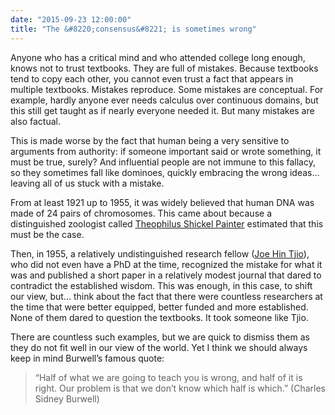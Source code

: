 ```yaml
---
date: "2015-09-23 12:00:00"
title: "The &#8220;consensus&#8221; is sometimes wrong"
---
```




Anyone who has a critical mind and who attended college long enough, knows not to trust textbooks. They are full of mistakes. Because textbooks tend to copy each other, you cannot even trust a fact that appears in multiple textbooks. Mistakes reproduce.
Some mistakes are conceptual. For example, hardly anyone ever needs calculus over continuous domains, but this still get taught as if nearly everyone needed it. But many mistakes are also factual.

This is made worse by the fact that human being a very sensitive to arguments from authority: if someone important said or wrote something, it must be true, surely? And influential people are not immune to this fallacy, so they sometimes fall like dominoes, quickly embracing the wrong ideas&hellip; leaving all of us stuck with a mistake.

From at least 1921 up to 1955, it was widely believed that human DNA was made of 24 pairs of chromosomes. This came about because a distinguished zoologist called [Theophilus Shickel Painter](https://en.wikipedia.org/wiki/Theophilus_Painter) estimated that this must be the case.

Then, in 1955, a relatively undistinguished research fellow ([Joe Hin Tjio](https://en.wikipedia.org/wiki/Joe_Hin_Tjio)), who did not even have a PhD at the time, recognized the mistake for what it was and published a short paper in a relatively modest journal that dared to contradict the established wisdom.
This was enough, in this case, to shift our view, but&hellip; think about the fact that there were countless researchers at the time that were better equipped, better funded and more established. None of them dared to question the textbooks. It took someone like Tjio.

There are countless such examples, but we are quick to dismiss them as they do not fit well in our view of the world. Yet I think we should always keep in mind Burwell&rsquo;s famous quote:

> &ldquo;Half of what we are going to teach you is wrong, and half of it is right. Our problem is that we don&rsquo;t know which half is which.&rdquo; (Charles Sidney Burwell)


